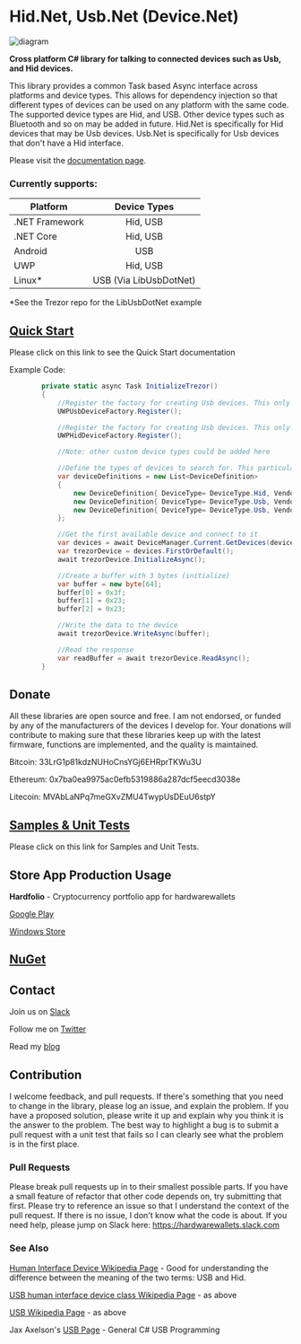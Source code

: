 # Hid.Net, Usb.Net (Device.Net)

![diagram](https://github.com/MelbourneDeveloper/Device.Net/blob/master/Diagram.png)

**Cross platform C# library for talking to connected devices such as Usb, and Hid devices.**

This library provides a common Task based Async interface across platforms and device types. This allows for dependency injection so that different types of devices can be used on any platform with the same code. The supported device types are Hid, and USB. Other device types such as Bluetooth and so on may be added in future. Hid.Net is specifically for Hid devices that may be Usb devices. Usb.Net is specifically for Usb devices that don't have a Hid interface.

Please visit the [documentation page](https://github.com/MelbourneDeveloper/Device.Net/wiki).

### Currently supports:

| Platform | Device Types |
| ------------- |:-------------:|
| .NET Framework     | Hid, USB |
| .NET Core      | Hid, USB  |
| Android | USB |
| UWP | Hid, USB   |
| Linux* | USB (Via LibUsbDotNet)  |

*See the Trezor repo for the LibUsbDotNet example

## [Quick Start](https://github.com/MelbourneDeveloper/Device.Net/wiki/Quick-Start)

Please click on this link to see the Quick Start documentation

Example Code:
```cs
        private static async Task InitializeTrezor()
        {
            //Register the factory for creating Usb devices. This only needs to be done once.
            UWPUsbDeviceFactory.Register();

            //Register the factory for creating Usb devices. This only needs to be done once.
            UWPHidDeviceFactory.Register();

            //Note: other custom device types could be added here

            //Define the types of devices to search for. This particular device can be connected to via USB, or Hid
            var deviceDefinitions = new List<DeviceDefinition>
            {
                new DeviceDefinition{ DeviceType= DeviceType.Hid, VendorId= 0x534C, ProductId=0x0001, Label="Trezor One Firmware 1.6.x" },
                new DeviceDefinition{ DeviceType= DeviceType.Usb, VendorId= 0x1209, ProductId=0x53C1, ReadBufferSize=64, WriteBufferSize=64, Label="Trezor One Firmware 1.7.x" },
                new DeviceDefinition{ DeviceType= DeviceType.Usb, VendorId= 0x1209, ProductId=0x53C0, ReadBufferSize=64, WriteBufferSize=64, Label="Model T" }
            };

            //Get the first available device and connect to it
            var devices = await DeviceManager.Current.GetDevices(deviceDefinitions);
            var trezorDevice = devices.FirstOrDefault();
            await trezorDevice.InitializeAsync();

            //Create a buffer with 3 bytes (initialize)
            var buffer = new byte[64];
            buffer[0] = 0x3f;
            buffer[1] = 0x23;
            buffer[2] = 0x23;

            //Write the data to the device
            await trezorDevice.WriteAsync(buffer);

            //Read the response
            var readBuffer = await trezorDevice.ReadAsync();
        }
```
## Donate

All these libraries are open source and free. I am not endorsed, or funded by any of the manufacturers of the devices I develop for. Your donations will contribute to making sure that these libraries keep up with the latest firmware, functions are implemented, and the quality is maintained.

Bitcoin: 33LrG1p81kdzNUHoCnsYGj6EHRprTKWu3U

Ethereum: 0x7ba0ea9975ac0efb5319886a287dcf5eecd3038e

Litecoin: MVAbLaNPq7meGXvZMU4TwypUsDEuU6stpY

## [Samples & Unit Tests](https://github.com/MelbourneDeveloper/Device.Net/wiki/Samples-and-Unit-Tests)

Please click on this link for Samples and Unit Tests.

## Store App Production Usage

**Hardfolio** - Cryptocurrency portfolio app for hardwarewallets

[Google Play](https://play.google.com/store/apps/details?id=com.Hardfolio)

[Windows Store](https://www.microsoft.com/en-au/p/hardfolio/9p8xx70n5d2j)

## [NuGet](https://github.com/MelbourneDeveloper/Device.Net/wiki/NuGet)

## Contact

Join us on [Slack](https://hardwarewallets.slack.com)

Follow me on [Twitter](https://twitter.com/HardfolioApp)

Read my [blog](https://christianfindlay.wordpress.com)

## Contribution

I welcome feedback, and pull requests. If there's something that you need to change in the library, please log an issue, and explain the problem. If you have a proposed solution, please write it up and explain why you think it is the answer to the problem. The best way to highlight a bug is to submit a pull request with a unit test that fails so I can clearly see what the problem is in the first place.

### Pull Requests

Please break pull requests up in to their smallest possible parts. If you have a small feature of refactor that other code depends on, try submitting that first. Please try to reference an issue so that I understand the context of the pull request. If there is no issue, I don't know what the code is about. If you need help, please jump on Slack here: https://hardwarewallets.slack.com

### See Also

[Human Interface Device Wikipedia Page](https://en.wikipedia.org/wiki/Human_interface_device) - Good for understanding the difference between the meaning of the two terms: USB and Hid.

[USB human interface device class Wikipedia Page](https://en.wikipedia.org/wiki/USB_human_interface_device_class) - as above

[USB Wikipedia Page](https://en.wikipedia.org/wiki/USB) - as above

Jax Axelson's [USB Page](http://janaxelson.com/usb.htm) - General C# USB Programming
